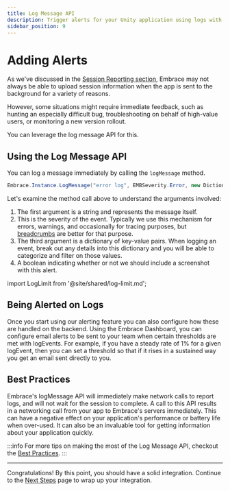 ```yaml
---
title: Log Message API
description: Trigger alerts for your Unity application using logs with the Embrace SDK
sidebar_position: 9
---
```


# Adding Alerts

As we've discussed in the [Session Reporting section](/unity/integration/session-reporting/), Embrace may not always be able to upload session information when the app is sent to the background for a variety of reasons.

However, some situations might require immediate feedback, such as hunting an especially difficult bug, troubleshooting on behalf of high-value users, or monitoring a new version rollout.

You can leverage the log message API for this.

## Using the Log Message API

You can log a message immediately by calling the `logMessage` method.

```cs
Embrace.Instance.LogMessage("error log", EMBSeverity.Error, new Dictionary<string, string>(), true);
```

Let's examine the method call above to understand the arguments involved:

1. The first argument is a string and represents the message itself. 
2. This is the severity of the event. Typically we use this mechanism for errors, warnings, and occasionally for tracing purposes, but [breadcrumbs](/ios/integration/breadcrumbs) are better for that purpose.
3. The third argument is a dictionary of key-value pairs. When logging an event, break out any details into this dictionary and you will be able to categorize and filter on those values. 
4. A boolean indicating whether or not we should include a screenshot with this alert.

import LogLimit from '@site/shared/log-limit.md';

<LogLimit />

## Being Alerted on Logs

Once you start using our alerting feature you can also configure how these are handled on the backend. Using the Embrace Dashboard, you can configure email alerts to be sent to your team when certain thresholds are met with logEvents. For example, if you have a steady rate of 1% for a given logEvent, then you can set a threshold so that if it rises in a sustained way you get an email sent directly to you.

## Best Practices

Embrace's logMessage API will immediately make network calls to report logs, and will not wait for the session to complete. A call to this API results in a networking call from your app to Embrace's servers immediately.
This can have a negative effect on your application's performance or battery life when over-used.
It can also be an invaluable tool for getting information about your application quickly.

:::info
For more tips on making the most of the Log Message API, checkout the [Best Practices](/best-practices/log-message-api/).
:::

---

Congratulations! By this point, you should have a solid integration. Continue to the [Next Steps](/unity/integration/next-steps/) page to wrap up your integration.
